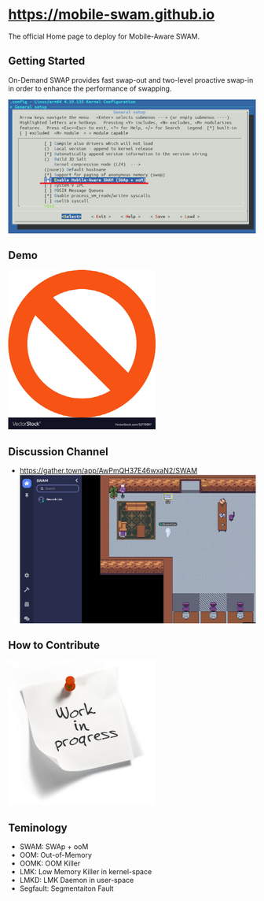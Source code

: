 # https://mobile-swam.github.io
The official Home page to deploy for Mobile-Aware SWAM.


## Getting Started
On-Demand SWAP provides fast swap-out and two-level proactive swap-in in order to enhance the performance of swapping.

![SWAM, make menuconfig](/img/make-menuconfig-swam.png)

## Demo
![Coming soon](img/notavailable.png)

## Discussion Channel
* https://gather.town/app/AwPmQH37E46wxaN2/SWAM
![Coming soon](img/gather-town-swam.png)

## How to Contribute
![Coming soon](img/wip.png)

## Teminology
* SWAM: SWAp + ooM
* OOM: Out-of-Memory
* OOMK: OOM Killer
* LMK: Low Memory Killer in kernel-space
* LMKD: LMK Daemon in user-space
* Segfault: Segmentaiton Fault
